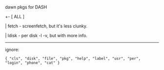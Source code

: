 dawn pkgs for DASH

+- [ ALL ]

| fetch - screenfetch, but it's less clunky.

| ldisk - per disk -l -v, but with more info.

---

ignore:

``
{
  "cls",
  "disk",
  "file",
  "pkg",
  "help",
  "label",
  "usr",
  "per",
  "login",
  "phone",
  "cat"
}
``
